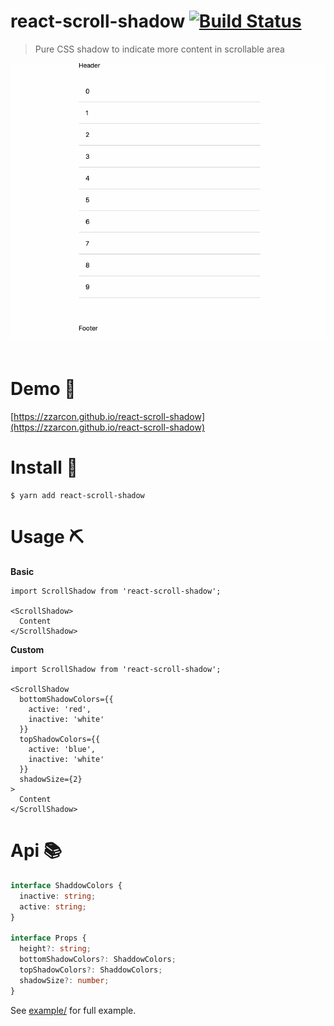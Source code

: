 # react-scroll-shadow [![Build Status](https://travis-ci.org/zzarcon/react-scroll-shadow.svg?branch=master)](https://travis-ci.org/zzarcon/react-scroll-shadow)
> Pure CSS shadow to indicate more content in scrollable area

<div align="center">
  <img src="demo.gif" alt="demo">
  <br><br>
</div>

# Demo 🍿

[https://zzarcon.github.io/react-scroll-shadow](https://zzarcon.github.io/react-scroll-shadow)

# Install 🚀

```
$ yarn add react-scroll-shadow
```

# Usage ⛏

**Basic** 

```tsx
import ScrollShadow from 'react-scroll-shadow';

<ScrollShadow>
  Content
</ScrollShadow>
```

**Custom**

```tsx
import ScrollShadow from 'react-scroll-shadow';

<ScrollShadow
  bottomShadowColors={{
    active: 'red',
    inactive: 'white'
  }}
  topShadowColors={{
    active: 'blue',
    inactive: 'white'
  }}
  shadowSize={2}
>
  Content
</ScrollShadow>
```

# Api 📚

```ts
interface ShaddowColors {
  inactive: string;
  active: string;
}

interface Props {
  height?: string;
  bottomShadowColors?: ShaddowColors;
  topShadowColors?: ShaddowColors;
  shadowSize?: number;
}
```

See [example/](https://github.com/zzarcon/react-scroll-shadow/tree/master/example) for full example.